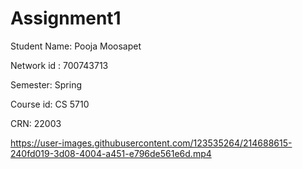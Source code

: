 # Assignment1

Student Name: Pooja Moosapet

Network id : 700743713

Semester: Spring

Course id: CS 5710 

CRN: 22003


https://user-images.githubusercontent.com/123535264/214688615-240fd019-3d08-4004-a451-e796de561e6d.mp4

